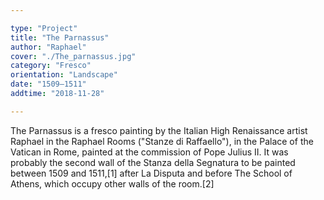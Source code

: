 ```yaml
---

type: "Project"
title: "The Parnassus"
author: "Raphael"
cover: "./The_parnassus.jpg"
category: "Fresco"
orientation: "Landscape"
date: "1509–1511"
addtime: "2018-11-28"

---
```


The Parnassus is a fresco painting by the Italian High Renaissance artist Raphael in the Raphael Rooms ("Stanze di Raffaello"), in the Palace of the Vatican in Rome, painted at the commission of Pope Julius II. It was probably the second wall of the Stanza della Segnatura to be painted between 1509 and 1511,[1] after La Disputa and before The School of Athens, which occupy other walls of the room.[2]

